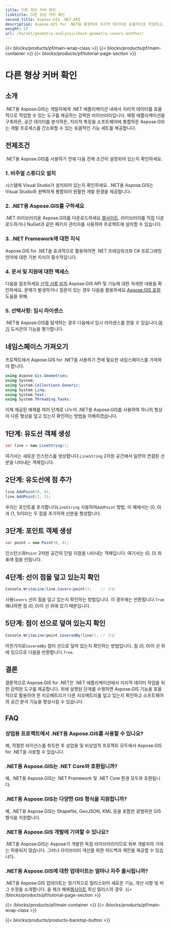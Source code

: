 ```yaml
---
title: 다른 형상 커버 확인
linktitle: 다른 형상 커버 확인
second_title: Aspose.GIS .NET API
description: Aspose.GIS for .NET을 활용하여 지리적 데이터로 효율적으로 작업하고, 공간 정보를 분석하고, 매핑 기능을 .NET 애플리케이션에 통합하는 방법을 알아보세요.
weight: 15
url: /ko/net/geometry-analysis/check-geometry-covers-another/
---
```


{{< blocks/products/pf/main-wrap-class >}}
{{< blocks/products/pf/main-container >}}
{{< blocks/products/pf/tutorial-page-section >}}

# 다른 형상 커버 확인

## 소개
.NET용 Aspose.GIS는 개발자에게 .NET 애플리케이션 내에서 지리적 데이터를 효율적으로 작업할 수 있는 도구를 제공하는 강력한 라이브러리입니다. 매핑 애플리케이션을 구축하든, 공간 데이터를 분석하든, 지리적 특징을 소프트웨어에 통합하든 Aspose.GIS는 개발 프로세스를 간소화할 수 있는 포괄적인 기능 세트를 제공합니다.
## 전제조건
.NET용 Aspose.GIS를 사용하기 전에 다음 전제 조건이 설정되어 있는지 확인하세요.
### 1. 비주얼 스튜디오 설치
시스템에 Visual Studio가 설치되어 있는지 확인하세요. .NET용 Aspose.GIS는 Visual Studio와 완벽하게 통합되어 원활한 개발 환경을 제공합니다.
### 2. .NET용 Aspose.GIS를 구하세요
 .NET 라이브러리용 Aspose.GIS를 다운로드하세요.[웹사이트](https://releases.aspose.com/gis/net/). 라이브러리를 직접 다운로드하거나 NuGet과 같은 패키지 관리자를 사용하여 프로젝트에 설치할 수 있습니다.
### 3. .NET Framework에 대한 지식
Aspose.GIS for .NET을 효과적으로 활용하려면 .NET 프레임워크와 C# 프로그래밍 언어에 대한 기본 지식이 필수적입니다.
### 4. 문서 및 지원에 대한 액세스
 다음을 참조하세요.[선적 서류 비치](https://reference.aspose.com/gis/net/) Aspose.GIS API 및 기능에 대한 자세한 내용을 확인하세요. 문제가 발생하거나 질문이 있는 경우 다음을 활용하세요.[Aspose.GIS 포럼](https://forum.aspose.com/c/gis/33) 도움을 위해.
### 5. 선택사항: 임시 라이센스
 .NET용 Aspose.GIS를 탐색하는 경우 다음에서 임시 라이센스를 얻을 수 있습니다.[여기](https://purchase.aspose.com/temporary-license/) 도서관의 기능을 평가합니다.

## 네임스페이스 가져오기
프로젝트에서 Aspose.GIS for .NET을 사용하기 전에 필요한 네임스페이스를 가져와야 합니다.
```csharp
using Aspose.Gis.Geometries;
using System;
using System.Collections.Generic;
using System.Linq;
using System.Text;
using System.Threading.Tasks;
```

이제 제공된 예제를 여러 단계로 나누어 .NET용 Aspose.GIS를 사용하여 하나의 형상이 다른 형상을 덮고 있는지 확인하는 방법을 이해하겠습니다.
## 1단계: 유도선 객체 생성
```csharp
var line = new LineString();
```
 여기서는 새로운 인스턴스를 생성합니다.`LineString` 2차원 공간에서 일련의 연결된 선분을 나타내는 객체입니다.
## 2단계: 유도선에 점 추가
```csharp
line.AddPoint(0, 0);
line.AddPoint(1, 1);
```
 우리는 포인트를 추가합니다`LineString` 사용하여`AddPoint` 방법. 이 예에서는 (0, 0)과 (1, 1)이라는 두 점을 추가하여 선분을 형성합니다.
## 3단계: 포인트 객체 생성
```csharp
var point = new Point(0, 0);
```
 인스턴스화`Point` 2차원 공간의 단일 지점을 나타내는 객체입니다. 여기서는 (0, 0) 좌표에 점을 만듭니다.
## 4단계: 선이 점을 덮고 있는지 확인
```csharp
Console.WriteLine(line.Covers(point));    // 진실
```
 사용`Covers` 선이 점을 덮고 있는지 확인하는 방법입니다. 이 경우에는 반환됩니다.`True` 왜냐하면 점 (0, 0)이 선 위에 있기 때문입니다.
## 5단계: 점이 선으로 덮여 있는지 확인
```csharp
Console.WriteLine(point.CoveredBy(line)); // 진실
```
마찬가지로`CoveredBy` 점이 선으로 덮여 있는지 확인하는 방법입니다. 점 (0, 0)이 선 위에 있으므로 다음을 반환합니다.`True`.

## 결론
결론적으로 Aspose.GIS for .NET은 .NET 애플리케이션에서 지리적 데이터 작업을 위한 강력한 도구를 제공합니다. 위에 설명된 단계를 수행하면 Aspose.GIS 기능을 효율적으로 활용하여 한 지오메트리가 다른 지오메트리를 덮고 있는지 확인하고 소프트웨어의 공간 분석 기능을 향상시킬 수 있습니다.
## FAQ
### 상업용 프로젝트에서 .NET용 Aspose.GIS를 사용할 수 있나요?
예, 적절한 라이선스를 취득한 후 상업용 및 비상업적 프로젝트 모두에서 Aspose.GIS for .NET을 사용할 수 있습니다.
### .NET용 Aspose.GIS는 .NET Core와 호환됩니까?
예, .NET용 Aspose.GIS는 .NET Framework 및 .NET Core 환경 모두와 호환됩니다.
### .NET용 Aspose.GIS는 다양한 GIS 형식을 지원합니까?
예, .NET용 Aspose.GIS는 Shapefile, GeoJSON, KML 등을 포함한 광범위한 GIS 형식을 지원합니다.
### .NET용 Aspose.GIS 개발에 기여할 수 있나요?
.NET용 Aspose.GIS는 Aspose가 개발한 독점 라이브러리이므로 외부 개발자의 기여는 허용되지 않습니다. 그러나 라이브러리 개선을 위한 피드백과 제안을 제공할 수 있습니다.
### .NET용 Aspose.GIS에 대한 업데이트는 얼마나 자주 출시됩니까?
 .NET용 Aspose.GIS 업데이트는 정기적으로 릴리스되어 새로운 기능, 개선 사항 및 버그 수정을 소개합니다. 을 체크 해봐[웹사이트](https://releases.aspose.com/gis/net/) 최신 릴리스의 경우.
{{< /blocks/products/pf/tutorial-page-section >}}

{{< /blocks/products/pf/main-container >}}
{{< /blocks/products/pf/main-wrap-class >}}

{{< blocks/products/products-backtop-button >}}
